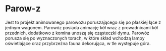 # Parow-z
Jest to projekt animowanego parowozu poruszającego się po płaskiej łące z jednym wagonem. Parowóz posiada animację kół wraz z prowadnicami kół przednich, dodatkowo z komina unoszą się cząsteczki dymu. Parowóz porusza się po wyznaczonych torach, w które skład wchodzą lampy oświetlające oraz przybrzeżna fauna dekorująca, w tle występuje góra.
